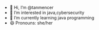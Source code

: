 - 👋 Hi, I’m @tanmencer
- 👀 I’m interested in java,cybersecurity
- 🌱 I’m currently learning java programming
- 😄 Pronouns: she/her

<!---
tanmencer/tanmencer is a ✨ special ✨ repository because its `README.md` (this file) appears on your GitHub profile.
You can click the Preview link to take a look at your changes.
--->
